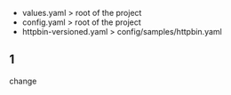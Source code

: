 - values.yaml > root of the project
- config.yaml > root of the project
- httpbin-versioned.yaml > config/samples/httpbin.yaml

## 1

change
